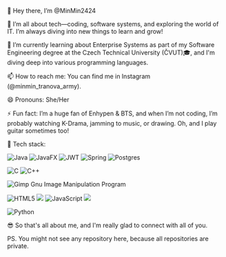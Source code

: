 👋 Hey there, I’m @MinMin2424

👀 I’m all about tech—coding, software systems, and exploring the world of IT. I’m always diving into new things to learn and grow!

🌱 I’m currently learning about Enterprise Systems as part of my Software Engineering degree at the Czech Technical University (ČVUT)🎓, and I'm diving deep into various programming languages.

📫 How to reach me: You can find me in Instagram (@minmin_tranova_army).

😄 Pronouns: She/Her

⚡ Fun fact: I’m a huge fan of Enhypen & BTS, and when I’m not coding, I’m probably watching K-Drama, jamming to music, or drawing. Oh, and I play guitar sometimes too!

🔧 Tech stack:

  ![Java](https://img.shields.io/badge/java-%23ED8B00.svg?style=for-the-badge&logo=openjdk&logoColor=white) <!-- Java -->
  ![JavaFX](https://img.shields.io/badge/javafx-%23FF0000.svg?style=for-the-badge&logo=javafx&logoColor=white) <!-- JavaFX -->
  ![JWT](https://img.shields.io/badge/JWT-black?style=for-the-badge&logo=JSON%20web%20tokens) <!-- JWT -->
  ![Spring](https://img.shields.io/badge/spring-%236DB33F.svg?style=for-the-badge&logo=spring&logoColor=white) <!-- Spring -->
  ![Postgres](https://img.shields.io/badge/postgres-%23316192.svg?style=for-the-badge&logo=postgresql&logoColor=white) <!-- Postgres -->

  ![C](https://img.shields.io/badge/c-%2300599C.svg?style=for-the-badge&logo=c&logoColor=white) <!-- C -->
  ![C++](https://img.shields.io/badge/c++-%2300599C.svg?style=for-the-badge&logo=c%2B%2B&logoColor=white) <!-- C++ -->
  
  ![Gimp Gnu Image Manipulation Program](https://img.shields.io/badge/Gimp-657D8B?style=for-the-badge&logo=gimp&logoColor=FFFFFF) <!-- Gimp -->

  ![HTML5](https://img.shields.io/badge/html5-%23E34F26.svg?style=for-the-badge&logo=html5&logoColor=white) <!-- HTML -->
  <img src="https://img.shields.io/badge/css3%20-%231572B6.svg?&style=for-the-badge&logo=css3&logoColor=white"/> <!-- CSS -->
  ![JavaScript](https://img.shields.io/badge/javascript-%23323330.svg?style=for-the-badge&logo=javascript&logoColor=%23F7DF1E) <!-- JavaScript -->
  <img src="https://img.shields.io/badge/php-%23777BB4.svg?&style=for-the-badge&logo=php&logoColor=white"/> <!-- PHP -->

  ![Python](https://img.shields.io/badge/python-3670A0?style=for-the-badge&logo=python&logoColor=ffdd54) <!-- Python -->

  <!-- <img src="https://img.shields.io/badge/kotlin-%230095D5.svg?&style=for-the-badge&logo=kotlin&logoColor=white"/> -->

😎 So that's all about me, and I'm really glad to connect with all of you.

PS. You might not see any repository here, because all repositories are private.

<!---
MinMin2424/MinMin2424 is a ✨ special ✨ repository because its `README.md` (this file) appears on your GitHub profile.
You can click the Preview link to take a look at your changes.
--->
